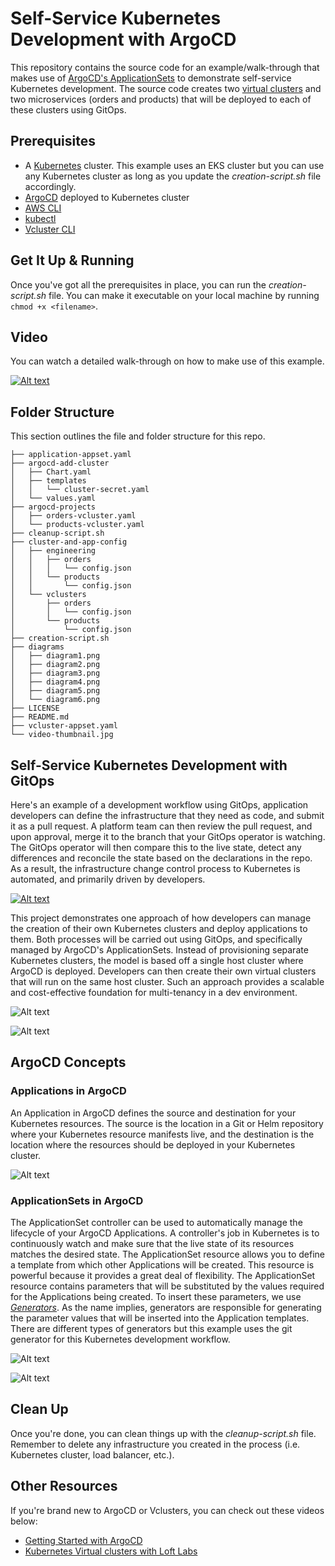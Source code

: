 # Self-Service Kubernetes Development with ArgoCD
This repository contains the source code for an example/walk-through that makes use of [ArgoCD's ApplicationSets](https://argo-cd.readthedocs.io/en/stable/user-guide/application-set/) to demonstrate self-service Kubernetes development. The source code creates two [virtual clusters](https://www.vcluster.com/docs/what-are-virtual-clusters) and two microservices (orders and products) that will be deployed to each of these clusters using GitOps. 

## Prerequisites
* A [Kubernetes](https://kubernetes.io/) cluster. This example uses an EKS cluster but you can use any Kubernetes cluster as long as you update the *creation-script.sh* file accordingly.
* [ArgoCD](https://argo-cd.readthedocs.io/en/stable/) deployed to Kubernetes cluster
* [AWS CLI](https://docs.aws.amazon.com/cli/latest/userguide/getting-started-version.html)
* [kubectl](https://kubernetes.io/docs/tasks/tools/) 
* [Vcluster CLI](https://www.vcluster.com/docs/getting-started/setup)

## Get It Up & Running
Once you've got all the prerequisites in place, you can run the *creation-script.sh* file. You can make it executable on your local machine by running `chmod +x <filename>`. 

## Video
You can watch a detailed walk-through on how to make use of this example. 

[![Alt text](./video-thumbnail.jpg?raw=true "Video Thumbnail")](https://youtu.be/pCoqqNZmnP8)

## Folder Structure
This section outlines the file and folder structure for this repo.

```
├── application-appset.yaml
├── argocd-add-cluster
│   ├── Chart.yaml
│   ├── templates
│   │   └── cluster-secret.yaml
│   └── values.yaml
├── argocd-projects
│   ├── orders-vcluster.yaml
│   └── products-vcluster.yaml
├── cleanup-script.sh
├── cluster-and-app-config
│   ├── engineering
│   │   ├── orders
│   │   │   └── config.json
│   │   └── products
│   │       └── config.json
│   └── vclusters
│       ├── orders
│       │   └── config.json
│       └── products
│           └── config.json
├── creation-script.sh
├── diagrams
│   ├── diagram1.png
│   ├── diagram2.png
│   ├── diagram3.png
│   ├── diagram4.png
│   ├── diagram5.png
│   └── diagram6.png
├── LICENSE
├── README.md
├── vcluster-appset.yaml
└── video-thumbnail.jpg
```

## Self-Service Kubernetes Development with GitOps
Here's an example of a development workflow using GitOps, application developers can define the infrastructure that they need as code, and submit it as a pull request. A platform team can then review the pull request, and upon approval, merge it to the branch that your GitOps operator is watching. The GitOps operator will then compare this to the live state, detect any differences and reconcile the state based on the declarations in the repo. As a result, the infrastructure change control process to Kubernetes is automated, and primarily driven by developers.

[![Alt text](./diagrams/diagram1.png?raw=true "GitOps Workflow Example")](https://youtu.be/pCoqqNZmnP8)


This project demonstrates one approach of how developers can manage the creation of their own Kubernetes clusters and deploy applications to them. Both processes will be carried out using GitOps, and specifically managed by ArgoCD's ApplicationSets. Instead of provisioning separate Kubernetes clusters, the model is based off a single host cluster where ArgoCD is deployed. Developers can then create their own virtual clusters that will run on the same host cluster. Such an approach provides a scalable and cost-effective foundation for multi-tenancy in a dev environment.

![Alt text](./diagrams/diagram5.png?raw=true "ApplicationSets Workflow Diagram")

![Alt text](./diagrams/diagram6.png?raw=true "Virtual Clusters Diagram")


## ArgoCD Concepts 

### Applications in ArgoCD
An Application in ArgoCD defines the source and destination for your Kubernetes resources. The source is the location in a Git or Helm repository where your Kubernetes resource manifests live, and the destination is the location where the resources should be deployed in your Kubernetes cluster.

![Alt text](./diagrams/diagram2.png?raw=true "ArgoCD Application Diagram")

### ApplicationSets in ArgoCD
The ApplicationSet controller can be used to automatically manage the lifecycle of your ArgoCD Applications. A controller's job in Kubernetes is to continuously watch and make sure that the live state of its resources matches the desired state. The ApplicationSet resource allows you to define a template from which other Applications will be created. This resource is powerful because it provides a great deal of flexibility. The ApplicationSet resource contains parameters that will be substituted by the values required for the Applications being created. To insert these parameters, we use *[Generators](https://argo-cd.readthedocs.io/en/stable/operator-manual/applicationset/Generators/)*. As the name implies, generators are responsible for generating the parameter values that will be inserted into the Application templates. There are different types of generators but this example uses the git generator for this Kubernetes development workflow. 

![Alt text](./diagrams/diagram3.png?raw=true "ArgoCD ApplicationSet Diagram")

![Alt text](./diagrams/diagram4.png?raw=true "ArgoCD ApplicationSet Diagram")


## Clean Up
Once you're done, you can clean things up with the *cleanup-script.sh* file. Remember to delete any infrastructure you created in the process (i.e. Kubernetes cluster, load balancer, etc.).

## Other Resources
If you're brand new to ArgoCD or Vclusters, you can check out these videos below:
* [Getting Started with ArgoCD](https://youtu.be/AvLuplh1skA)
* [Kubernetes Virtual clusters with Loft Labs](https://youtu.be/a8fIyUd9438)

